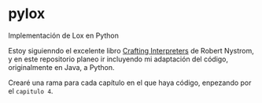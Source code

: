 # pylox
Implementación de Lox en Python

Estoy siguienndo el excelente libro [Crafting Interpreters](https://craftinginterpreters.com/) de Robert Nystrom, y en este repositorio planeo ir incluyendo mi adaptación del código, originalmente en Java, a Python.

Crearé una rama para cada capítulo en el que haya código, enpezando por el `capitulo 4`.

